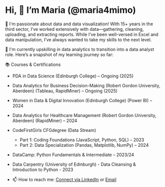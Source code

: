 # Hi, 👋 I’m Maria (@maria4mimo)

👀 I'm passionate about data and data visualization! With 15+ years in the third sector, I’ve worked extensively with data—gathering, cleaning, uploading, and extracting reports. While I’ve been well-versed in Excel and data manipulation, I’ve always wanted to take my skills to the next level.

🌱 I'm currently upskilling in data analytics to transition into a data analyst role. Here’s a snapshot of my learning journey so far:

📚 Courses & Certifications
- PDA in Data Science (Edinburgh College) – Ongoing (2025)
- Data Analytics for Business Decision-Making (Robert Gordon University, Aberdeen) (Tableau, RapidMiner) – Ongoing (2025)
- Women in Data & Digital Innovation (Edinburgh College) (Power BI) – 2024
- Data Analytics for Healthcare Management (Robert Gordon University, Aberdeen) (RapidMiner) – 2024
- CodeFirstGirls CFGdegree (Data Stream)
  - Part 1: Coding Foundations (JavaScript, Python, SQL) – 2023
  - Part 2: Data Specialization (Pandas, Matplotlib, NumPy) – 2024
- DataCamp: Python Fundamentals & Intermediate – 2023/24
- Data Carpentry (University of Edinburgh) - Data Cleansing & Introduction to Python - 2023
  
- 📫 How to reach me: [Connect via LinkedIn](https://www.linkedin.com/in/maria-laskowska-518ba645/) or [Email](maria4mimo@googlemail.com)

<!---
maria4mimo/maria4mimo is a ✨ special ✨ repository because its `README.md` (this file) appears on your GitHub profile.
You can click the Preview link to take a look at your changes.
--->
